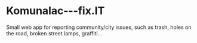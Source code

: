 # Komunalac---fix.IT

Small web app for reporting community/city issues, such as trash, holes on the road, broken street lamps, graffiti...
